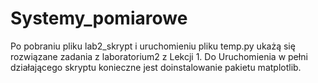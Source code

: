 # Systemy_pomiarowe

Po pobraniu pliku lab2_skrypt i uruchomieniu pliku temp.py ukażą się rozwiązane zadania z laboratorium2 z Lekcji 1.
Do Uruchomienia w pełni działającego skryptu konieczne jest doinstalowanie pakietu matplotlib.
